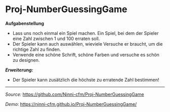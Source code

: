 # Proj-NumberGuessingGame

**Aufgabenstellung**

-   Lass uns noch einmal ein Spiel machen. Ein Spiel, bei dem der Spieler eine Zahl zwischen 1 und 100 erraten soll.
-   Der Spieler kann auch auswählen, wieviele Versuche er braucht, um die richtige Zahl zu finden.
-   Verwende eine schöne Schrift, schöne Farben und versuche es schön zu designen.

_<b>Erweiterung:</b>_

-   Der Spieler kann zusätzlich die höchste zu erratende Zahl bestimmen!

---

_Source:_ https://github.com/Ninni-cfm/Proj-NumberGuessingGame

_Demo_: https://ninni-cfm.github.io/Proj-NumberGuessingGame/
